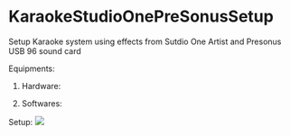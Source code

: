 # KaraokeStudioOnePreSonusSetup

Setup Karaoke system using effects from Sutdio One Artist and Presonus USB 96 sound card

Equipments:

1. Hardware:

2. Softwares:


Setup:
![](https://thexma.asuscomm.com/git/public/KaraokeStudioOnePreSonusSetup/raw/master/images/Studio_One_0.png)